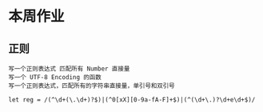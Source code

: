 # 本周作业

## 正则

    写一个正则表达式 匹配所有 Number 直接量
    写一个 UTF-8 Encoding 的函数
    写一个正则表达式，匹配所有的字符串直接量，单引号和双引号

```
let reg = /(^\d+(\.\d+)?$)|(^0[xX][0-9a-fA-F]+$)|(^(\d+\.)?\d+e\d+$)/
```
